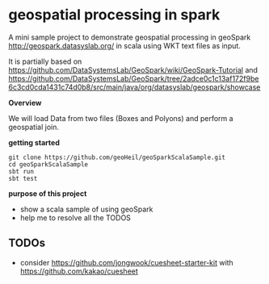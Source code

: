 # geospatial processing in spark
A mini sample project to demonstrate geospatial processing in geoSpark http://geospark.datasyslab.org/ in scala using WKT text files as input.

It is partially based on https://github.com/DataSystemsLab/GeoSpark/wiki/GeoSpark-Tutorial and https://github.com/DataSystemsLab/GeoSpark/tree/2adce0c1c13af172f9be6c3cd0cda1431c74d0b8/src/main/java/org/datasyslab/geospark/showcase

**Overview**

We will load Data from two files (Boxes and Polyons) and perform a geospatial join.

**getting started**

```
git clone https://github.com/geoHeil/geoSparkScalaSample.git
cd geoSparkScalaSample
sbt run
sbt test
```

**purpose of this project**
- show a scala sample of using geoSpark
- help me to resolve all the TODOS

## TODOs
- consider https://github.com/jongwook/cuesheet-starter-kit with https://github.com/kakao/cuesheet